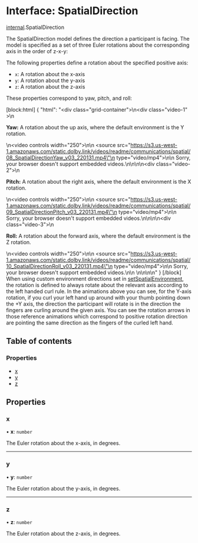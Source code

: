 # Interface: SpatialDirection

[internal](../modules/internal.md).SpatialDirection

The SpatialDirection model defines the direction a participant is facing. The model is specified as a set of three Euler rotations about the corresponding axis in the order of z-x-y:

The following properties define a rotation about the specified positive axis:

- `x`: A rotation about the x-axis
- `y`: A rotation about the y-axis
- `z`: A rotation about the z-axis

These properties correspond to yaw, pitch, and roll:

[block:html]
{
  "html": "<div class=\"grid-container\">\n<div class=\"video-1\" >\n <p><b>Yaw:</b> A rotation about the up axis, where the default environment is the Y rotation.</p>\n<video controls width=\"250\">\n\n <source src=\"https://s3.us-west-1.amazonaws.com/static.dolby.link/videos/readme/communications/spatial/08_SpatialDirectionYaw_v03_220131.mp4\"\n type=\"video/mp4\">\n\n Sorry, your browser doesn't support embedded videos.\n</video>\n</div>\n\n<div class=\"video-2\">\n <p><b>Pitch:</b> A rotation about the right axis, where the default environment is the X rotation.</p>\n<video controls width=\"250\">\n\n <source src=\"https://s3.us-west-1.amazonaws.com/static.dolby.link/videos/readme/communications/spatial/09_SpatialDirectionPitch_v03_220131.mp4\"\n type=\"video/mp4\">\n\n Sorry, your browser doesn't support embedded videos.\n</video>\n</div>\n\n<div class=\"video-3\">\n <p><b>Roll:</b> A rotation about the forward axis, where the default environment is the Z rotation.</p>\n<video controls width=\"250\">\n\n <source src=\"https://s3.us-west-1.amazonaws.com/static.dolby.link/videos/readme/communications/spatial/10_SpatialDirectionRoll_v03_220131.mp4\"\n type=\"video/mp4\">\n\n Sorry, your browser doesn't support embedded videos.\n</video>\n \n</div>\n</div>\n\n<style>\n .grid-container {\n display: grid; \n \n }\n \n .grid-container {\ndisplay: grid;\ngrid-template-columns: repeat(auto-fit, minmax(250px, 1fr));\ngrid-column-gap: 10px;\ngrid-row-gap: 50px;\n}\n \n \n</style>"
}
[/block]
When using custom environment directions set in [setSpatialEnvironment](doc:rn-client-sdk-references-conferenceservice#setspatialenvironment), the rotation is defined to always rotate about the relevant axis according to the left handed curl rule. In the animations above you can see, for the Y-axis rotation, if you curl your left hand up around with your thumb pointing down the +Y axis, the direction the participant will rotate is in the direction the fingers are curling around the given axis. You can see the rotation arrows in those reference animations which correspond to positive rotation direction are pointing the same direction as the fingers of the curled left hand.

## Table of contents

### Properties

- [x](internal.SpatialDirection.md#x)
- [y](internal.SpatialDirection.md#y)
- [z](internal.SpatialDirection.md#z)

## Properties

### x

• **x**: `number`

The Euler rotation about the x-axis, in degrees.

___

### y

• **y**: `number`

The Euler rotation about the y-axis, in degrees.

___

### z

• **z**: `number`

The Euler rotation about the z-axis, in degrees.
